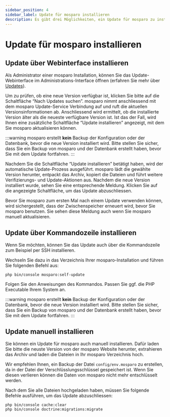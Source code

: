```yaml
---
sidebar_position: 4
sidebar_label: Update für mosparo installieren
description: Es gibt drei Möglichkeiten, ein Update für mosparo zu installieren.
---
```


# Update für mosparo installieren

## Update über Webinterface installieren

Als Administrator einer mosparo Installation, können Sie das Update-Webinterface im Administrations-Interface öffnen (erfahren Sie mehr über [Updates](../administration/updates)).

Um zu prüfen, ob eine neue Version verfügbar ist, klicken Sie bitte auf die Schaltfläche “Nach Updates suchen”. mosparo nimmt anschliessend mit dem mosparo Update-Service Verbindung auf und ruft die aktuellen Versionsinformationen ab. Anschliessend wird ermittelt, ob die installierte Version älter als die neueste verfügbare Version ist. Ist das der Fall, wird Ihnen eine zusätzliche Schaltfläche “Update installieren” angezeigt, mit dem Sie mosparo aktualisieren können.

:::warning
mosparo erstellt **kein** Backup der Konfiguration oder der Datenbank, bevor die neue Version installiert wird. Bitte stellen Sie sicher, dass Sie ein Backup von mosparo und der Datenbank erstellt haben, bevor Sie mit dem Update fortfahren.
:::

Nachdem Sie die Schaltfläche “Update installieren” betätigt haben, wird der automatische Update-Prozess ausgeführt. mosparo lädt die gewählte Version herunter, entpackt das Archiv, kopiert die Dateien und führt weitere Verifizierungs- und Update-Aktionen aus. Nachdem die neue Version installiert wurde, sehen Sie eine entsprechende Meldung. Klicken Sie auf die angezeigte Schaltfläche, um das Update abzuschliessen.

Bevor Sie mosparo zum ersten Mal nach einem Update verwenden können, wird sichergestellt, dass der Zwischenspeicher erneuert wird, bevor Sie mosparo benutzen. Sie sehen diese Meldung auch wenn Sie mosparo manuell aktualisieren.

## Update über Kommandozeile installieren

Wenn Sie möchten, können Sie das Update auch über die Kommandozeile zum Beispiel per SSH installieren.

Wechseln Sie dazu in das Verzeichnis Ihrer mosparo-Installation und führen Sie folgenden Befehl aus:

```
php bin/console mosparo:self-update
```

Folgen Sie den Anweisungen des Kommandos. Passen Sie ggf. die PHP Executable Ihrem System an.

:::warning
mosparo erstellt **kein** Backup der Konfiguration oder der Datenbank, bevor die neue Version installiert wird. Bitte stellen Sie sicher, dass Sie ein Backup von mosparo und der Datenbank erstellt haben, bevor Sie mit dem Update fortfahren.
:::

## Update manuell installieren

Sie können ein Update für mosparo auch manuell installieren. Dafür laden Sie bitte die neuste Version von der mosparo Website herunter, extrahieren das Archiv und laden die Dateien in Ihr mosparo Verzeichnis hoch.

Wir empfehlen Ihnen, ein Backup der Datei `config/env.mosparo` zu erstellen, da in der Datei der Verschlüsslungsschlüssel gespeichert ist. Wenn Sie diesen verlieren können die Daten von mosparo nicht mehr entschlüsselt werden.

Nach dem Sie alle Dateien hochgeladen haben, müssen Sie folgende Befehle ausführen, um das Update abzuschliessen:

```
php bin/console cache:clear
php bin/console doctrine:migrations:migrate
```